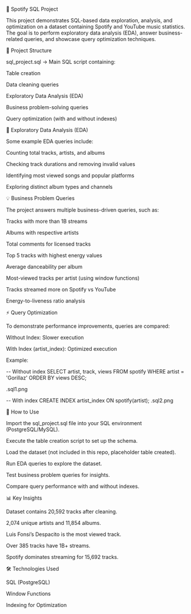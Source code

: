 
🎵 Spotify SQL Project

This project demonstrates SQL-based data exploration, analysis, and optimization on a dataset containing Spotify and YouTube music statistics. The goal is to perform exploratory data analysis (EDA), answer business-related queries, and showcase query optimization techniques.

📂 Project Structure

sql_project.sql → Main SQL script containing:

Table creation

Data cleaning queries

Exploratory Data Analysis (EDA)

Business problem-solving queries

Query optimization (with and without indexes)


🔎 Exploratory Data Analysis (EDA)

Some example EDA queries include:

Counting total tracks, artists, and albums

Checking track durations and removing invalid values

Identifying most viewed songs and popular platforms

Exploring distinct album types and channels


💡 Business Problem Queries

The project answers multiple business-driven queries, such as:

Tracks with more than 1B streams

Albums with respective artists

Total comments for licensed tracks

Top 5 tracks with highest energy values

Average danceability per album

Most-viewed tracks per artist (using window functions)

Tracks streamed more on Spotify vs YouTube

Energy-to-liveness ratio analysis


⚡ Query Optimization

To demonstrate performance improvements, queries are compared:

Without Index: Slower execution

With Index (artist_index): Optimized execution

Example:

-- Without index
SELECT artist, track, views 
FROM spotify
WHERE artist = 'Gorillaz'
ORDER BY views DESC;

.sql1.png

-- With index
CREATE INDEX artist_index ON spotify(artist);
.sql2.png

🚀 How to Use

Import the sql_project.sql file into your SQL environment (PostgreSQL/MySQL).

Execute the table creation script to set up the schema.

Load the dataset (not included in this repo, placeholder table created).

Run EDA queries to explore the dataset.

Test business problem queries for insights.

Compare query performance with and without indexes.


📊 Key Insights

Dataset contains 20,592 tracks after cleaning.

2,074 unique artists and 11,854 albums.

Luis Fonsi’s Despacito is the most viewed track.

Over 385 tracks have 1B+ streams.

Spotify dominates streaming for 15,692 tracks.


🛠️ Technologies Used

SQL (PostgreSQL)

Window Functions

Indexing for Optimization
